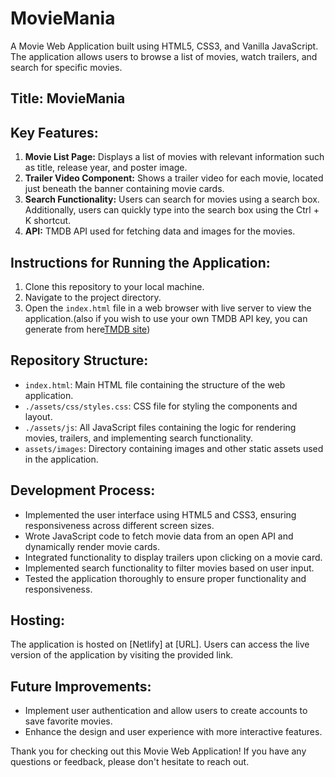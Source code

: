 # MovieMania
A Movie Web Application built using HTML5, CSS3, and Vanilla JavaScript. The application allows users to browse a list of movies, watch trailers, and search for specific movies.

## Title: MovieMania

## Key Features:
1. **Movie List Page:** Displays a list of movies with relevant information such as title, release year, and poster image.
2. **Trailer Video Component:** Shows a trailer video for each movie, located just beneath the banner containing movie cards.
3. **Search Functionality:** Users can search for movies using a search box. Additionally, users can quickly type into the search box using the Ctrl + K shortcut.
4. **API:** TMDB API used for fetching data and images for the movies.

## Instructions for Running the Application:
1. Clone this repository to your local machine.
2. Navigate to the project directory.
3. Open the `index.html` file in a web browser with live server to view the application.(also if you wish to use your own TMDB API key, you can generate from here[TMDB site]((https://www.themoviedb.org/))) 


## Repository Structure:
- `index.html`: Main HTML file containing the structure of the web application.
- `./assets/css/styles.css`: CSS file for styling the components and layout.
- `./assets/js`: All JavaScript files containing the logic for rendering movies, trailers, and implementing search functionality.
- `assets/images`: Directory containing images and other static assets used in the application.

## Development Process:
- Implemented the user interface using HTML5 and CSS3, ensuring responsiveness across different screen sizes.
- Wrote JavaScript code to fetch movie data from an open API and dynamically render movie cards.
- Integrated functionality to display trailers upon clicking on a movie card.
- Implemented search functionality to filter movies based on user input.
- Tested the application thoroughly to ensure proper functionality and responsiveness.


## Hosting:
The application is hosted on [Netlify] at [URL]. Users can access the live version of the application by visiting the provided link.

## Future Improvements:
- Implement user authentication and allow users to create accounts to save favorite movies.
- Enhance the design and user experience with more interactive features.


Thank you for checking out this Movie Web Application! If you have any questions or feedback, please don't hesitate to reach out.
